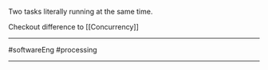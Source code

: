 Two tasks literally running at the same time. 


Checkout difference to [[Concurrency]]

---

#softwareEng #processing 

---